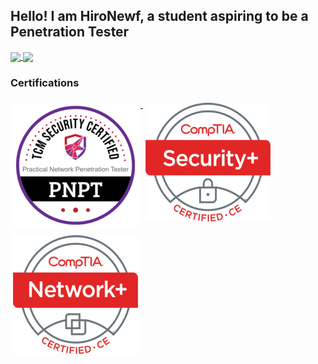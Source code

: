 ## Hello! I am HiroNewf, a student aspiring to be a Penetration Tester 
<a href="https://github.com/HiroNewf/github-readme-stats">
  <img height=160 align="center" src="https://readme-o5a9.vercel.app/api/top-langs/?username=HiroNewf&size_weight=0.7&count_weight=0.5&layout=compact&theme=synthwave&card_width=330&exclude_repo=Readme,github-readme-stats,ADInspect,sm8uti&langs_count=9" />
</a>

<a href="https://github.com/HiroNewf/github-readme-stats">
  <img height=160 align="center" src="https://readme-o5a9.vercel.app/api?username=HiroNewf&show_icons=true&theme=synthwave&hide=issues,contribs&card_width=220)" />
</a>
</p>

### Certifications
<p align="left">
<a href="#">
  <img src="/Images/Certifications/PNPT.png" alt="PNPT" style="vertical-align:top; margin:6px 4px">
</a> 
<a href="#">
  <img src="/Images/Certifications/Sec%2B.png" alt="Security+" style="vertical-align:top; margin:6px 4px">
</a> 
<a href="#">
  <img src="/Images/Certifications/Net%2B.png" alt="Network+" style="vertical-align:top; margin:6px 4px">
</a> 
</p>
